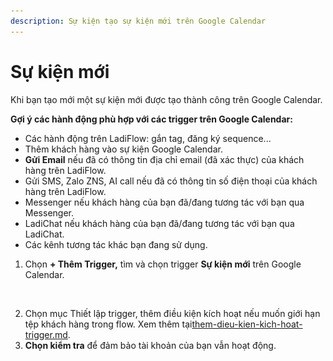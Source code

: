 ```yaml
---
description: Sự kiện tạo sự kiện mới trên Google Calendar
---
```


# Sự kiện mới

Khi bạn tạo mới một sự kiện mới được tạo thành công trên Google Calendar.

**Gợi ý các hành động phù hợp với các trigger trên Google Calendar:**

* Các hành động trên LadiFlow: gắn tag, đăng ký sequence...
* Thêm khách hàng vào sự kiện Google Calendar.
* **Gửi Email** nếu đã có thông tin địa chỉ email (đã xác thực) của khách hàng trên LadiFlow.
* Gửi SMS, Zalo ZNS, AI call nếu đã có thông tin số điện thoại của khách hàng trên LadiFlow.
* Messenger nếu khách hàng của bạn đã/đang tương tác với bạn qua Messenger.
* LadiChat nếu khách hàng của bạn đã/đang tương tác với bạn qua LadiChat.
* Các kênh tương tác khác bạn đang sử dụng.

1. Chọn **+ Thêm Trigger,** tìm và chọn trigger **Sự kiện mới** trên Google Calendar.

<figure><img src="../../../../.gitbook/assets/sự kiện mới.png" alt=""><figcaption></figcaption></figure>

2. Chọn mục Thiết lập trigger, thêm điều kiện kích hoạt nếu muốn giới hạn tệp khách hàng trong flow. Xem thêm tại[them-dieu-kien-kich-hoat-trigger.md](../them-dieu-kien-kich-hoat-trigger.md "mention").
3. **Chọn kiểm tra** để đảm bảo tài khoản của bạn vẫn hoạt động.
